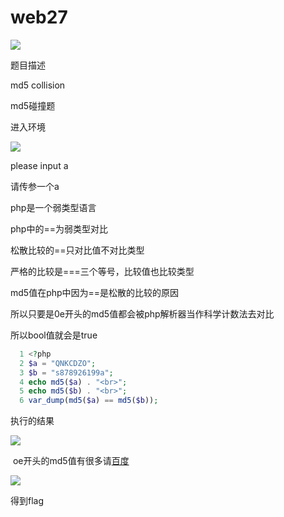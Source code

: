 # web27

![](https://bulabula-1305079562.cos.ap-guangzhou.myqcloud.com/img/1618659689097-image-20210119203412792.png)

题目描述

md5 collision

md5碰撞题

进入环境

![](https://bulabula-1305079562.cos.ap-guangzhou.myqcloud.com/img/1618659717605-image-20210119203510084.png)

please input a

请传参一个a

php是一个弱类型语言

php中的==为弱类型对比

松散比较的==只对比值不对比类型

严格的比较是===三个等号，比较值也比较类型

md5值在php中因为==是松散的比较的原因

所以只要是0e开头的md5值都会被php解析器当作科学计数法去对比

所以bool值就会是true

```php
  1 <?php
  2 $a = "QNKCDZO";
  3 $b = "s878926199a";
  4 echo md5($a) . "<br>";
  5 echo md5($b) . "<br>";
  6 var_dump(md5($a) == md5($b));
```

执行的结果

![](https://bulabula-1305079562.cos.ap-guangzhou.myqcloud.com/img/1618659751446-image-20210119210046355.png)



​	oe开头的md5值有很多请[百度](https://www.baidu.com)

![](https://bulabula-1305079562.cos.ap-guangzhou.myqcloud.com/img/1618659770942-image-20210119211221516.png)

得到flag